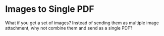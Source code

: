 # Images to Single PDF

What if you get a set of images?
Instead of sending them as multiple image attachment,
why not combine them and send as a single PDF?



